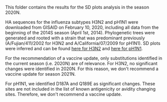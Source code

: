 This folder contains the results for the SD plots analysis in the season 2020N.

HA sequences for the influenza subtypes H3N2 and pH1N1 were downloaded from GISAID on February 10, 2020, including all data from the beginning of the 2014S season (April 1st, 2014). Phylogenetic trees were generated and rooted with a strain that was predominant previously (A/Fujian/411/2002 for H3N2 and A/California/07/2009 for pH1N1). SD plots were inferred and can be found [here for H3N2](https://github.com/hzi-bifo/SDplots_VaccineUpdates/blob/master/Recommendation%20in%202020N%20for%202021N/H3N2_2020N.significant_positions.png) and [here for pH1N1](https://github.com/hzi-bifo/SDplots_VaccineUpdates/blob/master/Recommendation%20in%202020N%20for%202021N/pH1N1_2020N.significant_positions.png).

For the recommendation of a vaccine update, only substitutions identified in the current season (i.e. 2020N) are of relevance. For H3N2, no significant changes were identified in 2020N. For this reason, we don't recommend a vaccine update for season 2021N.

For pH1N1, we identified D187A and Q189E as significant changes. These sites are not included in the list of known antigenicity or avidity changing sites. Therefore, we don't recommend a vaccine update.
